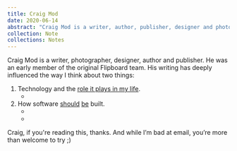 ```yaml
---
title: Craig Mod
date: 2020-06-14
abstract: "Craig Mod is a writer, author, publisher, designer and photographer. His writing has deeply influenced the way I think about technology and the role it plays in my life."
collection: Note
collections: Notes
---
```

Craig Mod is a writer, photographer, designer, author and publisher. He was an early member of the original Flipboard team. His writing has deeply influenced the way I think about two things:
1. Technology and the [role it plays in my life](https://craigmod.com/essays/offscreen_interview/). 
    - <inter-link href='work-at-a-scale-that-resonates-with-you' space-before="false"></inter-link>
2. How software [should](https://craigmod.com/essays/fast_software/) [be](https://craigmod.com/essays/software_slump/) built.
    - <inter-link href="good-software" space-before="false"></inter-link>
    - <inter-link href="good-software-is-fast" space-before="false"></inter-link>

Craig, if you're reading this, thanks. And while I’m bad at email, you’re more than welcome to try ;)